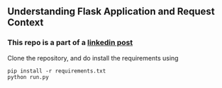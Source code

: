 ## Understanding Flask Application and Request Context

### This repo is a part of a [linkedin post](https://www.linkedin.com/pulse/application-context-request-flask-shruthi-sagar-cr)

Clone the repository, and do install the requirements using
    
    pip install -r requirements.txt
    python run.py
